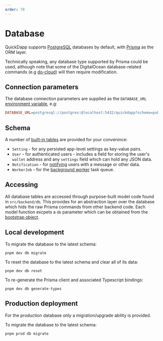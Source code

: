 ```yaml
---
order: 70
---
```


# Database

QuickDapp supports [PostgreSQL](https://www.postgresql.org/) databases by default, with [Prisma](https://www.prisma.io/) as the ORM layer. 

Technically speaking, any database type supported by Prisma could be used, although note that some of the DigitalOcean database-related commands (e.g [do-cloud](../command-line/do-cloud.md)) will then require modification.

## Connection parameters

The database connection parameters are supplied as the `DATABASE_URL` [environment variable](../environment-variables.md), e.g:

```ini
DATABASE_URL=postgresql://postgres:@localhost:5432/quickdapp?schema=public
```

## Schema

A number of [built-in tables](https://github.com/QuickDapp/QuickDapp/tree/master/src/backend/prisma/schema.prisma) are provided for your convenince:

* `Setting` - for any persisted app-level settings as key-value pairs.
* `User` - for authenticated users - includes a field for storing the user's `wallet` address and any `settings` field which can hold any JSON data.
* `Notification` - for [notifying](../users/notifications.md) users with a message or other data.
* `WorkerJob` - for the [background worker](../worker/index.md) task queue.

## Accessing

All database tables are accessed through purpose-built model code found in `src/backend/db`. This provides for an abstraction layer over the database which hids the raw Prisma commands from other backend code. Each model function excpets a `db` parameter which can be obtained from the [bootstrap object](./bootstrap.md).

## Local development

To migrate the database to the latest schema:

```shell
pnpm dev db migrate
```

To reset the database to the latest schema and clear all of its data:

```shell
pnpm dev db reset
```

To re-generate the Prisma client and associated Typescript bindings:

```shell
pnpm dev db generate-types
```

## Production deployment

For the production database only a migration/upgrade ability is provided. 

To migrate the database to the latest schema:

```shell
pnpm prod db migrate
```






